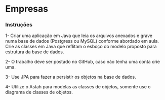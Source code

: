 # Empresas

### Instruções

1- Criar uma aplicação em Java que leia os arquivos anexados e grave numa base de dados (Postgress ou MySQL) conforme abordado em aula. Crie as classes em Java que reflitam o esboço  do modelo proposto para estrutura da base de dados. 

2- O trabalho deve ser postado no GitHub, caso não tenha uma conta crie uma. 

3- Use JPA para fazer a persistir os objetos  na base de dados.

4- Utilize o Astah para modelas as classes de objetos, somente use o diagrama de classes de objetos.
